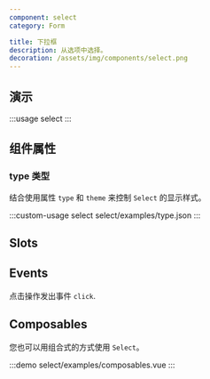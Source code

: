 ```yaml
---
component: select
category: Form

title: 下拉框
description: 从选项中选择。
decoration: /assets/img/components/select.png
---
```


## 演示

:::usage select
:::

## 组件属性

### type 类型

结合使用属性 `type` 和 `theme` 来控制 `Select` 的显示样式。

:::custom-usage select
select/examples/type.json
:::

## Slots
<!-- 提供插槽 `default` 和 `content` 来定义按钮内容。
并在按钮内容周围插入`prefix` 和 `suffix`。 -->

<!-- :::demo
button/examples/slot.vue
::: -->

## Events
点击操作发出事件 `click`.
<!-- :::demo
button/examples/event.vue
::: -->

## Composables

您也可以用组合式的方式使用 `Select`。

:::demo
select/examples/composables.vue
:::
